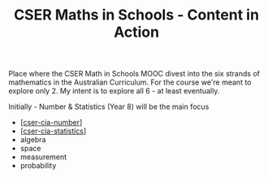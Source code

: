﻿---
backlinks:
- title: 'Maths in Schools Online: Year 7 - 10 course'
  url: /sense/Teaching/Mathematics/maths-in-schools.html
tags: cser, cser-maths-in-schools, cser-getting-started, teaching-mathematics
title: CSER Maths in Schools - Content in Action
type: note
---
Place where the CSER Math in Schools MOOC divest into the six strands of mathematics in the Australian Curriculum. For the course we're meant to explore only 2. My intent is to explore all 6 - at least eventually.

Initially - Number & Statistics (Year 8) will be the main focus

- [[cser-cia-number]]
- [[cser-cia-statistics]]
- algebra
- space 
- measurement
- probability

[//begin]: # "Autogenerated link references for markdown compatibility"
[cser-cia-number]: cser-cia-number "CSER Number - Content In Action"
[cser-cia-statistics]: cser-cia-statistics "CSER Statistics - Content in Action"
[//end]: # "Autogenerated link references"